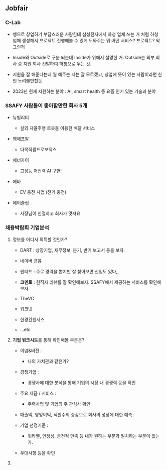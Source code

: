 ## Jobfair



### C-Lab

- 쌩으로 창업하기 부담스러운 사람한테 삼성전자에서 하청 업체 쓰는 거 처럼 하청 업체 생성해서 프로젝트 진행해볼 수 있게 도와주는 뭐 어떤 서비스? 프로젝트? 막 그런거

- Inside와 Outside로 구분 되는데 Inside가 위에서 설명한 거. Outside는 외부 회사 중 지원 회사 선발하여 하청으로 두는 것.

- 지원을 잘 해준다는데 뭘 해주는 지는 잘 모르겠고, 창업에 뜻이 있는 사람이라면 한 번 노려볼만할듯

- 2023년 현재 지원하는 분야 : AI, smart health 등 요즘 인기 있는 기술과 분야



### SSAFY 사람들이 좋아할만한 회사 5개

- 뉴빌리티
  
  - 실외 자율주행 로봇을 이용한 배달 서비스

- 엠에프알
  
  - 다목적필드로보틱스

- 에너자이
  
  - 고성능 저전력 AI 구현!

- 에바
  
  - EV 충전 사업 (전기 충전)

- 에이슬립
  
  - 사장님이 친절하고 회사가 멋져요



### 채용박람회 기업분석

1. 정보를 어디서 획득할 것인가?
   
   - DART  : 상장기업, 재무정보, 분기, 반기 보고서 등을 보자.
   
   - 네이버 금융
   
   - 원티드 : 주로 경력을 뽑지만 잘 찾아보면 신입도 있다,,
   
   - **코멘토** : 현직자 리뷰를 잘 확인해보자. SSAFY에서 제공하는 서비스를 확인해보자.
   
   - TheVC
   
   - 워크넷
   
   - 한경컨센서스
   
   - ...etc
     
     

2. **기업 워크시트**를 통해 확인해볼 부분은?
   
   - 이념&비전 : 
     
     - 나의 가치관과 같은가?
   
   - 경쟁기업 : 
     
     - 경쟁사에 대한 분석을 통해 기업의 시장 내 경쟁력 등을 확인
   
   - 주요 제품 / 서비스 : 
     
     - 주력사업 및 기업의 주 관심사 확인
   
   - 매출액, 영엉이익, 직원수의 증감으로 회사의 성장에 대한 예측.
   
   - 기업 선정기준 : 
     
     - 워라밸, 안정성, 금전적 만족 등 내가 원하는 부분과 일치하는 부분이 있는가.
   
   - 우대사항 등을 확인

3. 
